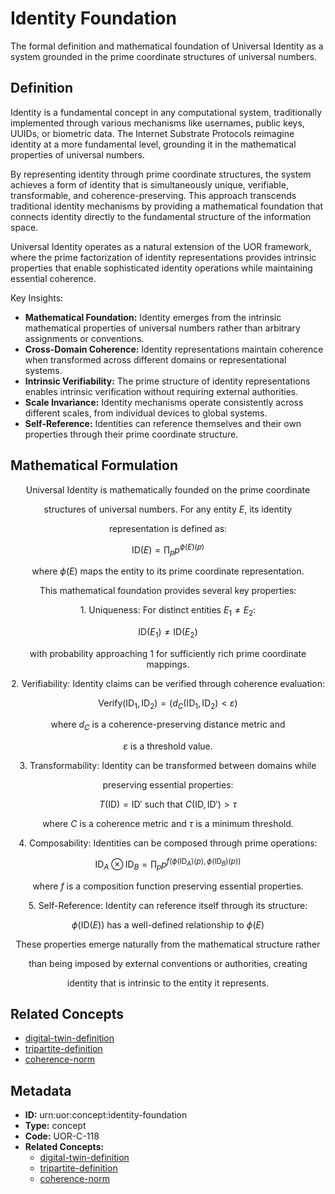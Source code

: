 # Identity Foundation

The formal definition and mathematical foundation of Universal Identity as a system grounded in the prime coordinate structures of universal numbers.

## Definition

Identity is a fundamental concept in any computational system, traditionally implemented through various mechanisms like usernames, public keys, UUIDs, or biometric data. The Internet Substrate Protocols reimagine identity at a more fundamental level, grounding it in the mathematical properties of universal numbers.

By representing identity through prime coordinate structures, the system achieves a form of identity that is simultaneously unique, verifiable, transformable, and coherence-preserving. This approach transcends traditional identity mechanisms by providing a mathematical foundation that connects identity directly to the fundamental structure of the information space.

Universal Identity operates as a natural extension of the UOR framework, where the prime factorization of identity representations provides intrinsic properties that enable sophisticated identity operations while maintaining essential coherence.

Key Insights:
- **Mathematical Foundation:** Identity emerges from the intrinsic mathematical properties of universal numbers rather than arbitrary assignments or conventions.
- **Cross-Domain Coherence:** Identity representations maintain coherence when transformed across different domains or representational systems.
- **Intrinsic Verifiability:** The prime structure of identity representations enables intrinsic verification without requiring external authorities.
- **Scale Invariance:** Identity mechanisms operate consistently across different scales, from individual devices to global systems.
- **Self-Reference:** Identities can reference themselves and their own properties through their prime coordinate structure.

## Mathematical Formulation

$$
\text{Universal Identity is mathematically founded on the prime coordinate}
$$

$$
\text{structures of universal numbers. For any entity } E \text{, its identity}
$$

$$
\text{representation is defined as:}
$$

$$
\text{ID}(E) = \prod_{p} p^{\phi(E)(p)}
$$

$$
\text{where } \phi(E) \text{ maps the entity to its prime coordinate representation.}
$$

$$
\text{This mathematical foundation provides several key properties:}
$$

$$
\text{1. Uniqueness: For distinct entities } E_1 \neq E_2\text{:}
$$

$$
\text{ID}(E_1) \neq \text{ID}(E_2)
$$

$$
\text{with probability approaching 1 for sufficiently rich prime coordinate mappings.}
$$

$$
\text{2. Verifiability: Identity claims can be verified through coherence evaluation:}
$$

$$
\text{Verify}(\text{ID}_1, \text{ID}_2) = (d_C(\text{ID}_1, \text{ID}_2) < \varepsilon)
$$

$$
\text{where } d_C \text{ is a coherence-preserving distance metric and}
$$

$$
\varepsilon \text{ is a threshold value.}
$$

$$
\text{3. Transformability: Identity can be transformed between domains while}
$$

$$
\text{preserving essential properties:}
$$

$$
T(\text{ID}) = \text{ID}' \text{ such that } C(\text{ID}, \text{ID}') > \tau
$$

$$
\text{where } C \text{ is a coherence metric and } \tau \text{ is a minimum threshold.}
$$

$$
\text{4. Composability: Identities can be composed through prime operations:}
$$

$$
\text{ID}_A \otimes \text{ID}_B = \prod_{p} p^{f(\phi(\text{ID}_A)(p), \phi(\text{ID}_B)(p))}
$$

$$
\text{where } f \text{ is a composition function preserving essential properties.}
$$

$$
\text{5. Self-Reference: Identity can reference itself through its structure:}
$$

$$
\phi(\text{ID}(E)) \text{ has a well-defined relationship to } \phi(E)
$$

$$
\text{These properties emerge naturally from the mathematical structure rather}
$$

$$
\text{than being imposed by external conventions or authorities, creating}
$$

$$
\text{identity that is intrinsic to the entity it represents.}
$$

## Related Concepts

- [digital-twin-definition](./digital-twin-definition.md)
- [tripartite-definition](./tripartite-definition.md)
- [coherence-norm](./coherence-norm.md)

## Metadata

- **ID:** urn:uor:concept:identity-foundation
- **Type:** concept
- **Code:** UOR-C-118
- **Related Concepts:**
  - [digital-twin-definition](./digital-twin-definition.md)
  - [tripartite-definition](./tripartite-definition.md)
  - [coherence-norm](./coherence-norm.md)
